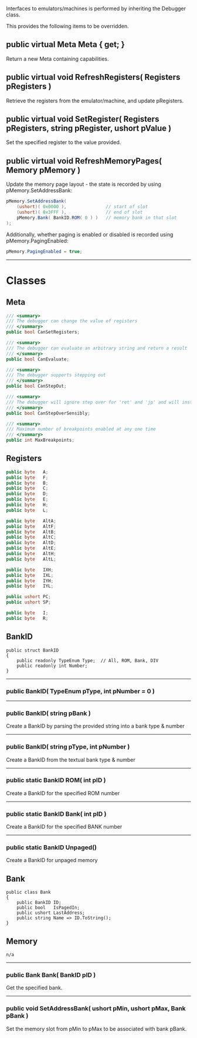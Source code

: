 Interfaces to emulators/machines is performed by inheriting the Debugger class.

This provides the following items to be overridden.



## public virtual Meta Meta { get; }

Return a new Meta containing capabilities.


## public virtual void RefreshRegisters( Registers pRegisters )

Retrieve the registers from the emulator/machine, and update pRegisters.


## public virtual void SetRegister( Registers pRegisters, string pRegister, ushort pValue )

Set the specified register to the value provided.

## public virtual void RefreshMemoryPages( Memory pMemory )

Update the memory page layout - the state is recorded by using pMemory.SetAddressBank:

```csharp
pMemory.SetAddressBank( 
    (ushort)( 0x0000 ),               // start of slot
    (ushort)( 0x3FFF ),               // end of slot
    pMemory.Bank( BankID.ROM( 0 ) )   // memory bank in that slot 
);
```

Additionally, whether paging is enabled or disabled is recorded using pMemory.PagingEnabled:
```csharp
pMemory.PagingEnabled = true;
```


---

# Classes

## Meta

```csharp
/// <summary>
/// The debugger can change the value of registers
/// </summary>
public bool CanSetRegisters;

/// <summary>
/// The debugger can evaluate an arbitrary string and return a result
/// </summary>
public bool CanEvaluate;

/// <summary>
/// The debugger supports stepping out
/// </summary>
public bool CanStepOut;

/// <summary>
/// The debugger will ignore step over for 'ret' and 'jp' and will instead do a normal step
/// </summary>
public bool CanStepOverSensibly;

/// <summary>
/// Maximum number of breakpoints enabled at any one time
/// </summary>
public int MaxBreakpoints;
```

## Registers

```csharp
public byte   A;
public byte   F;
public byte   B;
public byte   C;
public byte   D;
public byte   E;
public byte   H;
public byte   L;

public byte   AltA;
public byte   AltF;
public byte   AltB;
public byte   AltC;
public byte   AltD;
public byte   AltE;
public byte   AltH;
public byte   AltL;

public byte   IXH;
public byte   IXL;
public byte   IYH;
public byte   IYL;

public ushort PC;
public ushort SP;

public byte   I;
public byte   R;
```

## BankID

```
public struct BankID
{
    public readonly TypeEnum Type;  // All, ROM, Bank, DIV
    public readonly int Number;
}
```

---

### public BankID( TypeEnum pType, int pNumber = 0 )

---

### public BankID( string pBank )
Create a BankID by parsing the provided string into a bank type & number

---

### public BankID( string pType, int pNumber )
Create a BankID from the textual bank type & number

---

### public static BankID ROM( int pID )
Create a BankID for the specified ROM number

---

### public static BankID Bank( int pID )
Create a BankID for the specified BANK number

---

### public static BankID Unpaged()
Create a BankID for unpaged memory


## Bank

```
public class Bank
{
    public BankID ID;
    public bool   IsPagedIn;
    public ushort LastAddress;
    public string Name => ID.ToString();
}
```

## Memory

```
n/a
```

---

### public Bank Bank( BankID pID )

Get the specified bank.

---

### public void SetAddressBank( ushort pMin, ushort pMax, Bank pBank )

Set the memory slot from pMin to pMax to be associated with bank pBank.

